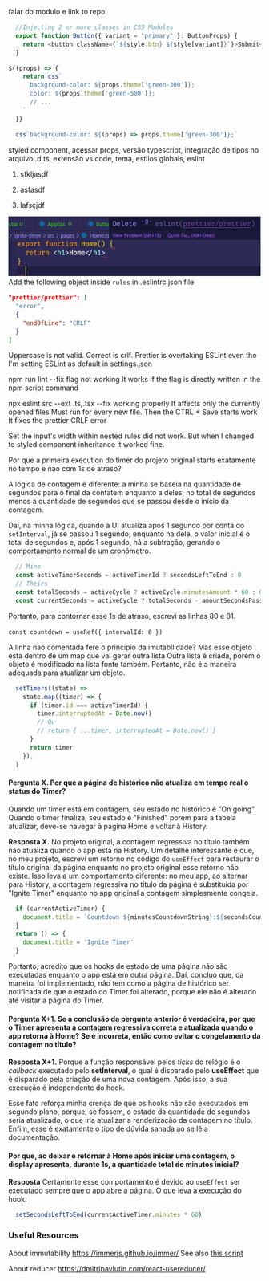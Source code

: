 falar do modulo e link to repo

```js
  //Injecting 2 or more classes in CSS Modules
  export function Button({ variant = "primary" }: ButtonProps) {
    return <button className={`${style.btn} ${style[variant]}`}>Submit</button>;
  }
```

```js
${(props) => {
    return css`
      background-color: ${props.theme['green-300']};
      color: ${props.theme['green-500']};
      // ...
    `
  }}
```
```jsx
  css`background-color: ${(props) => props.theme['green-300']};`
```

styled component, acessar props, versão typescript, integração de tipos no arquivo .d.ts, extensão vs code, tema, estilos globais, eslint

1. sfkljasdf

2. asfasdf

3. lafsçjdf

![ESLint Conflict Error](./screenshots/eslint-conflict-error.png)
Add the following object inside ```rules``` in .eslintrc.json file
```json
"prettier/prettier": [
  "error",
  {
    "endOfLine": "CRLF"
  }
]
```
Uppercase is not valid. Correct is crlf. Prettier is overtaking ESLint even tho I'm setting ESLint as default in settings.json

npm run lint --fix flag not working
  It works if the flag is directly written in the npm script command

npx eslint src --ext .ts,.tsx --fix working properly
  It affects only the currently opened files
  Must run for every new file. Then the CTRL + Save starts work
  It fixes the prettier CRLF error

Set the input's width within nested rules did not work. But when I changed to styled component inheritance it worked fine.

Por que a primeira execution do timer do projeto original starts exatamente no tempo e nao com 1s de atraso?

  A lógica de contagem é diferente: a minha se baseia na quantidade de segundos para o final da contatem enquanto a deles, no total de segundos menos a quantidade de segundos que se passou desde o início da contagem.

  Daí, na minha lógica, quando a UI atualiza após 1 segundo por conta do ```setInterval```, já se passou 1 segundo; enquanto na dele, o valor inicial é o total de segundos e, após 1 segundo, há a subtração, gerando o comportamento normal de um cronômetro.

  ```jsx
    // Mine
    const activeTimerSeconds = activeTimerId ? secondsLeftToEnd : 0
    // Theirs
    const totalSeconds = activeCycle ? activeCycle.minutesAmount * 60 : 0
    const currentSeconds = activeCycle ? totalSeconds - amountSecondsPassed : 0
  ```

  Portanto, para contornar esse 1s de atraso, escrevi as linhas 80 e 81.

```const countdown = useRef({ intervalId: 0 })```

A linha nao comentada fere o principio da imutabilidade?
Mas esse objeto esta dentro de um map que vai gerar outra lista
  Outra lista é criada, porém o objeto é modificado na lista fonte também.
  Portanto, não é a maneira adequada para atualizar um objeto.
```jsx
  setTimers((state) =>
    state.map((timer) => {
      if (timer.id === activeTimerId) {
        timer.interruptedAt = Date.now()
        // Ou
        // return { ...timer, interruptedAt = Date.now() } 
      }
      return timer
    }),
  )
```

#### **Pergunta X. Por que a página de histórico não atualiza em tempo real o status do Timer?**

  Quando um timer está em contagem, seu estado no histórico é "On going". Quando o timer finaliza, seu estado é "Finished" porém para a tabela atualizar, deve-se navegar à pagina Home e voltar à History.

  **Resposta X.**
  No projeto original, a contagem regressiva no título também não atualiza quando o app está na History. Um detalhe interessante é que, no meu projeto, escrevi um retorno no código do ```useEffect``` para restaurar o título original da página enquanto no projeto original esse retorno não existe. Isso leva a um comportamento diferente: no meu app, ao alternar para History, a contagem regressiva no título da página é substituída por "Ignite Timer" enquanto no app original a contagem simplesmente congela.

  ```js
    if (currentActiveTimer) {
      document.title = `Countdown ${minutesCountdownString}:${secondsCountdownString}`
    }
    return () => {
      document.title = 'Ignite Timer'
    }
  ```

  Portanto, acredito que os hooks de estado de uma página não são executadas enquanto o app está em outra página. Daí, concluo que, da maneira foi implementado, não tem como a página de histórico ser notificada de que o estado do Timer foi alterado, porque ele não é alterado até visitar a página do Timer.


#### **Pergunta X+1. Se a conclusão da pergunta anterior é verdadeira, por que o Timer apresenta a contagem regressiva correta e atualizada quando o app retorna à Home? Se é incorreta, então como evitar o congelamento da contagem no título?**
  **Resposta X+1.**
  Porque a função responsável pelos *ticks* do relógio é o *callback* executado pelo **setInterval**, o qual é disparado pelo **useEffect** que é disparado pela criação de uma nova contagem. Após isso, a sua execução é independente do hook.

  Esse fato reforça minha crença de que os hooks não são executados em segundo plano, porque, se fossem, o estado da quantidade de segundos seria atualizado, o que iria atualizar a renderização da contagem no título. Enfim, esse é exatamente o tipo de dúvida sanada ao se lê a documentação.

#### Por que, ao deixar e retornar à Home após iniciar uma contagem, o display apresenta, durante 1s, a quantidade total de minutos inicial?
  **Resposta**
  Certamente esse comportamento é devido ao ```useEffect``` ser executado sempre que o app abre a página. O que leva à execução do hook:

  ```js
    setSecondsLeftToEnd(currentActiveTimer.minutes * 60)
  ```
  

### Useful Resources

About immutability https://immerjs.github.io/immer/
See also [this script](./map-vs-reference.js)

About reducer https://dmitripavlutin.com/react-usereducer/
